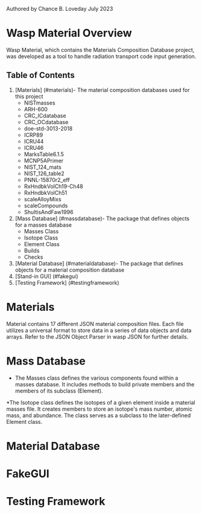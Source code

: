 Authored by Chance B. Loveday July 2023
# Wasp Material Overview

Wasp Material, which contains the Materials Composition Database project, was developed as a tool to handle radiation transport code input generation.

## Table of Contents
1. [Materials] (#materials)- The material composition databases used for this project
    * NISTmasses
    * ARH-600
    * CRC_ICdatabase
    * CRC_OCdatabase
    * doe-std-3013-2018
    * ICRP89
    * ICRU44
    * ICRU46
    * MarksTable6.1.5
    * MCNP5APrimer
    * NIST_124_mats
    * NIST_126_table2
    * PNNL-15870r2_eff
    * RxHndbkVolCh19-Ch48
    * RxHndbkVolCh51
    * scaleAlloyMixs
    * scaleCompounds
    * ShultisAndFaw1996
2. [Mass Database] (#massdatabase)- The package that defines objects for a masses database
    * Masses Class
    * Isotope Class
    * Element Class
    * Builds
    * Checks
3. [Material Database] (#materialdatabase)- The package that defines objects for a material composition database
4. [Stand-in GUI] (#fakegui)
5. [Testing Framework] (#testingframework)

# Materials
Material contains 17 different JSON material composition files. Each file utilizes a universal format to store data in a series of data objects and data arrays. Refer to the JSON Object Parser in wasp JSON for further details.

# Mass Database
* The Masses class defines the various components found within a masses database. It includes methods to build private members and the members of its subclass (Element).

*The Isotope class defines the isotopes of a given element inside a material masses file. It creates members to store an isotope's mass number, atomic mass, and abundance. The class serves as a subclass to the later-defined Element class.

# Material Database

# FakeGUI

# Testing Framework